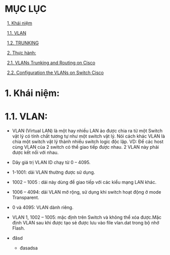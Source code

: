 # MỤC LỤC
&ensp;[1. Khái niệm](#1)

&ensp;[1.1. VLAN](#1.1)

&ensp;[1.2. TRUNKING](#1.2)

&ensp;[2. Thực hành:](#2)

&ensp;[2.1. VLANs Trunking and Routing on Cisco](#2.1)

&ensp;[2.2. Configuration the VLANs on Switch Cisco](#2.2)

# <a name ="1">1.  Khái niệm:</a>
# <a name ="1.1">1.1.  VLAN:</a>
-	VLAN (Virtual LAN) là một hay nhiều LAN ảo được chia ra từ một Switch vật lý có tính chất tương tự như một switch vật lý. Nói cách khác VLAN là chia một switch vật lý thành nhiều switch logic độc lập.
VD: Để các host cùng VLAN của 2 switch có thể giao tiếp được nhau. 2 VLAN này phải được kết nối với nhau.
-	Dãy giá trị VLAN ID chạy từ 0 – 4095.
-   1-1001: dải VLAN thường được sử dụng.
  - 1002 – 1005 : dải này dùng để giao tiếp với các kiểu mạng LAN khác.
  - 1006 – 4094: dải VLAN mở rộng, sử dụng khi switch hoạt động ở mode Transparent.
  - 0 và 4095: VLAN dành riêng.
  - VLAN 1, 1002 – 1005: mặc định trên Switch và không thể xóa được.Mặc định VLAN sau khi được tạo sẻ được lưu vào file vlan.dat trong bộ nhớ Flash.

- đâsd
    -   đasadsa
